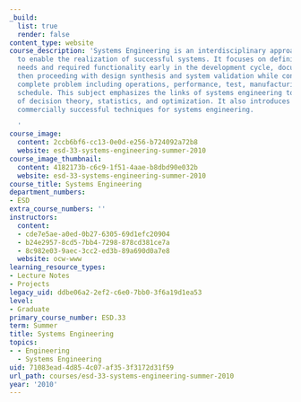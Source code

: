 ```yaml
---
_build:
  list: true
  render: false
content_type: website
course_description: 'Systems Engineering is an interdisciplinary approach and means
  to enable the realization of successful systems. It focuses on defining customer
  needs and required functionality early in the development cycle, documenting requirements,
  then proceeding with design synthesis and system validation while considering the
  complete problem including operations, performance, test, manufacturing, cost, and
  schedule. This subject emphasizes the links of systems engineering to fundamentals
  of decision theory, statistics, and optimization. It also introduces the most current,
  commercially successful techniques for systems engineering.

  '
course_image:
  content: 2ccb6bf6-cc13-0e0d-e256-b724092a72b8
  website: esd-33-systems-engineering-summer-2010
course_image_thumbnail:
  content: 4182173b-c6c9-1f51-4aae-b8dbd90e032b
  website: esd-33-systems-engineering-summer-2010
course_title: Systems Engineering
department_numbers:
- ESD
extra_course_numbers: ''
instructors:
  content:
  - cde7e5ae-a0ed-0b27-6305-69d1efc20904
  - b24e2957-8cd5-7bb4-7298-878cd381ce7a
  - 8c982e03-9aec-3cc2-ed3b-89a690d0a7e8
  website: ocw-www
learning_resource_types:
- Lecture Notes
- Projects
legacy_uid: ddbe06a2-2ef2-c6e0-7bb0-3f6a19d1ea53
level:
- Graduate
primary_course_number: ESD.33
term: Summer
title: Systems Engineering
topics:
- - Engineering
  - Systems Engineering
uid: 71083ead-4d85-4c07-af35-3f3172d31f59
url_path: courses/esd-33-systems-engineering-summer-2010
year: '2010'
---
```

